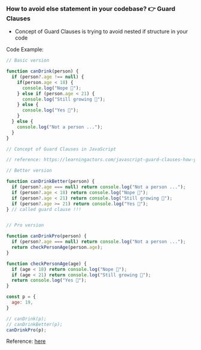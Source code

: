 ### How to avoid else statement in your codebase? 👉 Guard Clauses

* Concept of Guard Clauses is trying to avoid nested if structure in your code


Code Example:

```js
// Basic version

function canDrink(person) {
  if (person?.age !== null) {
    if(person.age < 18) {
      console.log("Nope 👶");
    } else if (person.age < 21) {
      console.log("Still growing 🎏");
    } else {
      console.log("Yes 🍻");
    }
  } else {
    console.log("Not a person ...");
  }
}

// Concept of Guard Clauses in JavaScript

// reference: https://learningactors.com/javascript-guard-clauses-how-you-can-refactor-conditional-logic/

// Better version

function canDrinkBetter(person) {
  if (person?.age === null) return console.log("Not a person ...");
  if (person?.age < 18) return console.log("Nope 👶");
  if (person?.age < 21) return console.log("Still growing 🎏");
  if (person?.age >= 21) return console.log("Yes 🍻");
} // called guard clause !!!


// Pro version

function canDrinkPro(person) {
  if (person?.age === null) return console.log("Not a person ...");
  return checkPersonAge(person.age);
}

function checkPersonAge(age) {
  if (age < 18) return console.log("Nope 👶");
  if (age < 21) return console.log("Still growing 🎏");
  return console.log("Yes 🍻");
}

const p = {
  age: 19,
}

// canDrink(p);
// canDrinkBetter(p);
canDrinkPro(p);
```


Reference: <a href="https://learningactors.com/javascript-guard-clauses-how-you-can-refactor-conditional-logic/" target="_blank">here</a>

